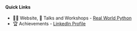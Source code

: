 #### Quick Links
- :technologist: Website, :loudspeaker: Talks and Workshops - [Real World Python](https://realworldpython.github.io/)
- :trophy: Achievements - [LinkedIn Profile](https://www.linkedin.com/in/ankitmahato/)
